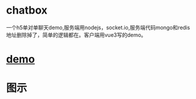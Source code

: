 # chatbox
一个h5单对单聊天demo,服务端用nodejs，socket.io,服务端代码mongo和redis地址删除掉了，简单的逻辑都在。客户端用vue3写的demo。
# <a href='https://kamiyan.icu/chatbox/login'>demo</a>

# 图示
